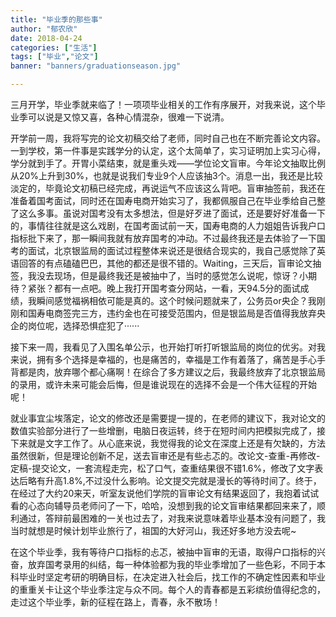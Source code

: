 ```yaml
---
title: "毕业季的那些事"
author: "郁农欣"
date: 2018-04-24
categories: ["生活"]
tags: ["毕业","论文"]
banner: "banners/graduationseason.jpg"

---
```

三月开学，毕业季就来临了！一项项毕业相关的工作有序展开，对我来说，这个毕业季可以说是又惊又喜，各种心情混杂，很难一下说清。

开学前一周，我将写完的论文初稿交给了老师，同时自己也在不断完善论文内容。一到学校，第一件事是实践学分的认定，这个太简单了，实习证明加上实习心得，学分就到手了。开胃小菜结束，就是重头戏——学位论文盲审。今年论文抽取比例从20%上升到30%，也就是说我们专业9个人应该抽3个。消息一出，我还是比较淡定的，毕竟论文初稿已经完成，再说运气不应该这么背吧。盲审抽签前，我还在准备着国考面试，同时还在国寿电商开始实习了，我都佩服自己在毕业季给自己整了这么多事。虽说对国考没有太多想法，但是好歹进了面试，还是要好好准备一下的，事情往往就是这么戏剧，在国考面试前一天，国寿电商的人力姐姐告诉我户口指标批下来了，那一瞬间我就有放弃国考的冲动。不过最终我还是去体验了一下国考的面试，北京银监局的面试过程整体来说还是很结合现实的，我自己感觉除了英语回答的有点磕磕巴巴，其他的都还是很不错的。Waiting，三天后，盲审论文抽签，我没去现场，但是最终我还是被抽中了，当时的感觉怎么说呢，惊讶？小期待？紧张？都有一点吧。晚上我打开国考查分网站，一看，天94.5分的面试成绩，我瞬间感觉福祸相依可能是真的。这个时候问题就来了，公务员or央企？我刚刚和国寿电商签完三方，违约金也在可接受范围内，但是银监局是否值得我放弃央企的岗位呢，选择恐惧症犯了······

接下来一周，我看见了入围名单公示，也开始打听打听银监局的岗位的优劣。对我来说，拥有多个选择是幸福的，也是痛苦的，幸福是工作有着落了，痛苦是手心手背都是肉，放弃哪个都心痛啊！在综合了多方建议之后，我最终放弃了北京银监局的录用，或许未来可能会后悔，但是谁说现在的选择不会是一个伟大征程的开始呢！

就业事宜尘埃落定，论文的修改还是需要提一提的，在老师的建议下，我对论文的数值实验部分进行了一些增删，电脑日夜运转，终于在短时间内把模拟完成了，接下来就是文字工作了。从心底来说，我觉得我的论文在深度上还是有欠缺的，方法虽然很新，但是理论创新不足，送去盲审还是有些忐忑的。改论文-查重-再修改-定稿-提交论文，一套流程走完，松了口气，查重结果很不错1.6%，修改了文字表达后略有升高1.8%,不过没什么影响。论文提交完就是漫长的等待时间了。终于，在经过了大约20来天，听室友说他们学院的盲审论文有结果返回了，我抱着试试看的心态向辅导员老师问了一下，哈哈，没想到我的论文盲审结果都回来来了，顺利通过，答辩前最困难的一关也过去了，对我来说意味着毕业基本没有问题了，我当时就想是时候计划毕业旅行了，祖国的大好河山，我还好多地方没去呢~

在这个毕业季，我有等待户口指标的忐忑，被抽中盲审的无语，取得户口指标的兴奋，放弃国考录用的纠结，每一种体验都为我的毕业季增加了一些色彩，不同于本科毕业时坚定考研的明确目标，在决定进入社会后，找工作的不确定性因素和毕业的重重关卡让这个毕业季注定与众不同。每个人的青春都是五彩缤纷值得纪念的，走过这个毕业季，新的征程在路上，青春，永不散场！